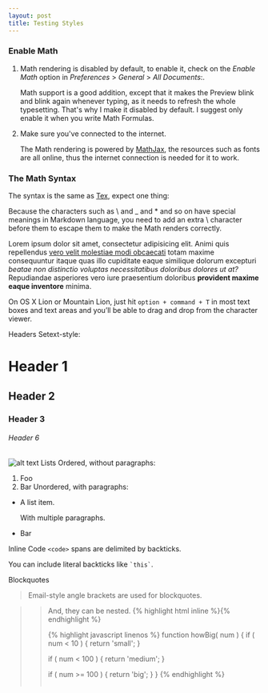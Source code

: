 ```yaml
---
layout: post
title: Testing Styles
---
```

### Enable Math

1. Math rendering is disabled by default, to enable it, check on the *Enable Math* option in *Preferences* > *General* > *All Documents*:.
   
   Math support is a good addition, except that it makes the Preview blink and blink again whenever typing, as it needs to refresh the whole typesetting. That's why I make it disabled by default. I suggest only enable it when you write Math Formulas.

2. Make sure you've connected to the internet.

   The Math rendering is powered by [MathJax](http://www.mathjax.org), the resources such as fonts are all online, thus the internet connection is needed for it to work.

### The Math Syntax

The syntax is the same as [Tex](http://en.wikipedia.org/wiki/TeX), expect one thing:

Because the characters such as \ and _ and * and so on have special meanings in Markdown language, you need to add an extra \ character before them to escape them to make the Math renders correctly.

Lorem ipsum dolor sit amet, consectetur adipisicing elit. Animi quis repellendus [vero velit molestiae modi obcaecati](http://iakshay.net "iAkshay") totam maxime consequuntur itaque quas illo cupiditate eaque similique dolorum excepturi _beatae non distinctio voluptas necessitatibus doloribus dolores ut at?_ Repudiandae asperiores vero iure praesentium doloribus **provident maxime eaque inventore** minima.

On OS X Lion or Mountain Lion, just hit `option + command + T` in most text boxes and text areas and you’ll be able to drag and drop from the character viewer.

Headers
Setext-style:

# Header 1 #

## Header 2 ##
### Header 3 ###

###### Header 6

![alt text](http://cl.ly/image/01432r1g032x/content "Title")
Lists
Ordered, without paragraphs:

1.  Foo
2.  Bar
Unordered, with paragraphs:

*   A list item.

    With multiple paragraphs.

*   Bar

Inline Code
`<code>` spans are delimited
by backticks.

You can include literal backticks
like `` `this` ``.

Blockquotes
> Email-style angle brackets
> are used for blockquotes.

> > And, they can be nested.
{% highlight html inline %}<table class="footable" data-filter="#filter">{% endhighlight %}

{% highlight javascript linenos %}
function howBig( num ) {
  if ( num < 10 ) {
    return 'small';
  }

  if ( num < 100 ) {
    return 'medium';
  }

  if ( num >= 100 ) {
    return 'big';
  }
}
{% endhighlight %}